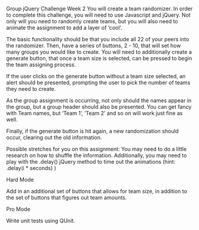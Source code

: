 Group jQuery Challenge Week 2
You will create a team randomizer. In order to complete this challenge, you will need to use Javascript and jQuery. Not only will you need to randomly create teams, but you will also need to animate the assignment to add a layer of ‘cool’.

The basic functionality should be that you include all 22 of your peers into the randomizer. Then, have a series of buttons, 2 - 10, that will set how many groups you would like to create. You will need to additionally create a generate button, that once a team size is selected, can be pressed to begin the team assigning process.

If the user clicks on the generate button without a team size selected, an alert should be presented, prompting the user to pick the number of teams they need to create.

As the group assignment is occurring, not only should the names appear in the group, but a group header should also be presented. You can get fancy with Team names, but ‘Team 1’, ‘Team 2’ and so on will work just fine as well.

Finally, if the generate button is hit again, a new randomization should occur, clearing out the old information.

Possible stretches for you on this assignment: You may need to do a little research on how to shuffle the information. Additionally, you may need to play with the .delay() jQuery method to time out the animations (hint: .delay(i * seconds) )

Hard Mode

Add in an additional set of buttons that allows for team size, in addition to the set of buttons that figures out team amounts.

Pro Mode

Write unit tests using QUnit.
